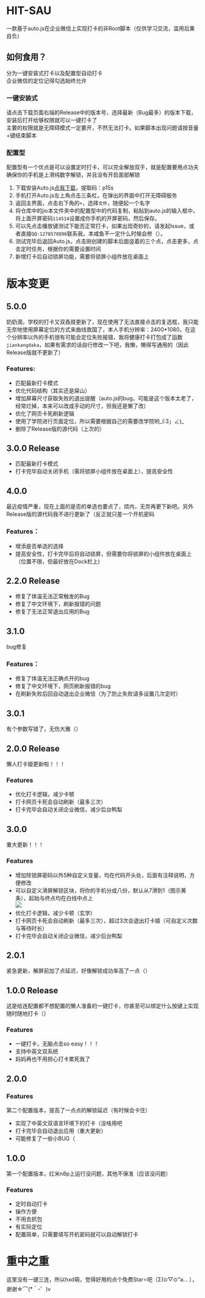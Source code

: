 <!--
 * @Author: daiisuukee（黛苏珂）
 * @Date: 2022-02-16 16:05:19
 * @LastEditTime: 2022-03-16 15:24:44
 * @Description: In User Settings Edit
 * @FilePath: \Hit-SAU\README.md
-->
# HIT-SAU
一款基于auto.js在企业微信上实现打卡的非Root脚本（仅供学习交流，滥用后果自负）
## 如何食用？
分为一键安装式打卡以及配置型自动打卡   
企业微信的定位记得勾选始终允许
### 一键安装式
请点击下载页面右端的Release中的版本号，选择最新（Bug最多）的版本下载，安装后打开给够权限就可以一键打卡了     
主要的权限就是无障碍模式一定要开，不然无法打卡。如果脚本出现问题请按音量+键结束脚本
### 配置型
配置型有一个优点是可以设置定时打卡，可以完全解放双手，就是配置要用点功夫
确保你的手机是上滑纯数字解锁，并且没有开启面部解锁
1. 下载安装Auto.js[点我下载](https://pan.baidu.com/s/1fsVMulvK6zqYvSkzeCtJIg)，提取码：p15s
2. 手机打开Auto.js左上角点击三条杠，在弹出的界面中打开无障碍服务
3. 返回主界面，点击右下角的`+`，选择`文件`，随便起一个名字
4. 将仓库中的jio本文件夹中的配置型中的代码复制，粘贴到auto.js的输入框中，将上面开屏密码`114514`设置成你手机的开屏密码，然后保存。
5. 可以先点击播放键测试下能否正常打卡，如果出现奇妙的，请发起Issue，或者直接`QQ:1278578896`联系我，本咸鱼不一定什么时候会修（）。
6. 测试完毕后返回Auto.js，点击刚创建的脚本后面竖着的三个点，点击更多，点击定时任务，根据你的需要设置时间
7. 新增打卡后自动锁屏功能，需要将锁屏小组件放在桌面上
# 版本变更
## 5.0.0 
奶奶滴，学校的打卡又双叒叕更新了，现在使用了无法直接点击的复选框，我只能无奈地使用屏幕定位的方式来曲线救国了，本人手机分辨率：2400*1080，在这个分辨率以外的手机很有可能会定位失败报错，我将健康打卡打包成了函数`jiankangdaka`，如果有需求的话自行修改一下吧，我懒，懒得写通用的（因此Release版就不更新了）
### Features:
- 匹配最新打卡模式
- 优化代码结构（其实还是屎山）
- 增加屏幕尺寸获取失败的退出提醒（auto.js的bug，可能是这个版本太老了，经常烂掉，本来可以改成手动的尺寸，但我还是懒了改）
- 优化了网页卡死刷新逻辑
- 使用了学院进行页面定位，所以需要根据自己的需要改学院哟_(:3」∠)_
- 删除了Release版的源代码（上次的）
## 3.0.0 Release
- 匹配最新打卡模式
- 打卡完毕自动关闭手机（需将锁屏小组件放在桌面上），提高安全性
## 4.0.0
最近疫情严重，现在上面的是否的单选也要点了，烦内，无奈再更下新吧。另外Release版的源代码我不进行更新了（反正就只差一个开机密码
### Features：
- 增添是否单选的选择
- 提高安全性，打卡完毕后将自动锁屏，但需要你将锁屏的小组件放在桌面上（位置不限，但最好放在Dock栏上)
## 2.2.0 Release
- 修复了体温无法正常触发的Bug
- 修复了中文环境下，刷新报错的问题
- 修复了无法正常退出应用的Bug
## 3.1.0
bug修复
### Features：
- 修复了体温无法正确点开的bug    
- 修复了中文环境下，网页刷新报错的bug
- 在刷新失败后回自动退出企业微信（为了防止失败请多设置几次定时）
## 3.0.1
有个参数写错了，无伤大雅（）
## 2.0.0 Release
懒人打卡姬更新啦！！！
### Features
- 优化打卡逻辑，减少卡顿
- 打卡网页卡死会自动刷新（最多三次）
- 打卡完毕会自动关闭企业微信，减少后台鸭梨
## 3.0.0
重大更新！！！
### Features
- 增加除锁屏密码以外5种自定义变量，均在代码开头处，后面有注释说明，方便修改
- 可以自定义滑屏解锁区块，将你的手机分成八份，默认从7滑到1（图示黄条），起始与终点均在白线中点上      
![](/swipe_schematic.png)
- 优化打卡逻辑，减少卡顿（玄学）
- 打卡网页卡死会自动刷新（最多三次），超过3次会退出打卡姬（可自定义次数与等待时长）
- 打卡完毕会自动关闭企业微信，减少后台鸭梨
## 2.0.1 
紧急更新，解屏前加了点延迟，好像解锁成功率高了一点（）
## 1.0.0 Release
这是给连配置都不想配置的懒人准备的一键打卡，你甚至可以绑定什么按键上实现随时随地打卡（）
### Features
- 一键打卡，无脑点击so easy！！！
- 支持中英文双系统
- 妈妈再也不用担心打卡累死我了
## 2.0.0
### Features
第二个配置版本，提高了一点点的解锁延迟（有时候会卡住）
- 实现了中英文双语言环境下的打卡（没啥用吧
- 打卡完毕会自动退出应用（重大更新）
- 可能修复了一些小BUG（
## 1.0.0
第一个配置版本，红米n8p上运行没问题，其他不保准（应该没问题）
### Features
- 定时自动打卡
- 操作方便
- 不用去抓包
- 有实际定位
- 配置简单，只需要填写开机密码就可以自动解锁打卡
# 重中之重
这里没有一键三连，所以hxd萌，觉得好用的点个免费Star⭐吧（Σ(⊙▽⊙"a... ），谢谢☆⌒(*＾-゜)v 